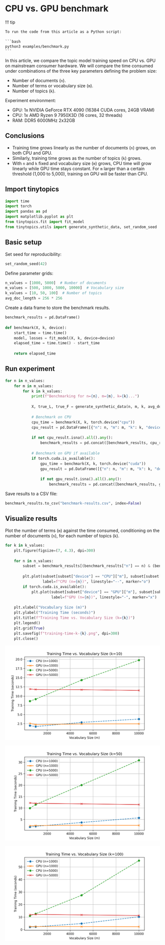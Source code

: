 # CPU vs. GPU benchmark


<!-- `.md` and `.py` files are generated from the `.qmd` file. Please edit that file. -->

!!! tip

    To run the code from this article as a Python script:

    ```bash
    python3 examples/benchmark.py
    ```

In this article, we compare the topic model training speed on CPU
vs. GPU on mainstream consumer hardware. We will compare the time
consumed under combinations of the three key parameters defining the
problem size:

- Number of documents (`n`).
- Number of terms or vocabulary size (`m`).
- Number of topics (`k`).

Experiment environment:

- GPU: 1x NVIDIA GeForce RTX 4090 (16384 CUDA cores, 24GB VRAM)
- CPU: 1x AMD Ryzen 9 7950X3D (16 cores, 32 threads)
- RAM: DDR5 6000MHz 2x32GB

## Conclusions

- Training time grows linearly as the number of documents (`n`) grows,
  on both CPU and GPU.
- Similarly, training time grows as the number of topics (`k`) grows.
- With `n` and `k` fixed and vocabulary size (`m`) grows, CPU time will
  grow linearly while GPU time stays constant. For `m` larger than a
  certain threshold (1,000 to 5,000), training on GPU will be faster
  than CPU.

## Import tinytopics

``` python
import time
import torch
import pandas as pd
import matplotlib.pyplot as plt
from tinytopics.fit import fit_model
from tinytopics.utils import generate_synthetic_data, set_random_seed
```

## Basic setup

Set seed for reproducibility:

``` python
set_random_seed(42)
```

Define parameter grids:

``` python
n_values = [1000, 5000]  # Number of documents
m_values = [500, 1000, 5000, 10000]  # Vocabulary size
k_values = [10, 50, 100]  # Number of topics
avg_doc_length = 256 * 256
```

Create a data frame to store the benchmark results.

``` python
benchmark_results = pd.DataFrame()

def benchmark(X, k, device):
    start_time = time.time()
    model, losses = fit_model(X, k, device=device)
    elapsed_time = time.time() - start_time

    return elapsed_time
```

## Run experiment

``` python
for n in n_values:
    for m in m_values:
        for k in k_values:
            print(f"Benchmarking for n={n}, m={m}, k={k}...")

            X, true_L, true_F = generate_synthetic_data(n, m, k, avg_doc_length=avg_doc_length)

            # Benchmark on CPU
            cpu_time = benchmark(X, k, torch.device("cpu"))
            cpu_result = pd.DataFrame([{"n": n, "m": m, "k": k, "device": "CPU", "time": cpu_time}])

            if not cpu_result.isna().all().any():
                benchmark_results = pd.concat([benchmark_results, cpu_result], ignore_index=True)

            # Benchmark on GPU if available
            if torch.cuda.is_available():
                gpu_time = benchmark(X, k, torch.device("cuda"))
                gpu_result = pd.DataFrame([{"n": n, "m": m, "k": k, "device": "GPU", "time": gpu_time}])

                if not gpu_result.isna().all().any():
                    benchmark_results = pd.concat([benchmark_results, gpu_result], ignore_index=True)
```

Save results to a CSV file:

``` python
benchmark_results.to_csv("benchmark-results.csv", index=False)
```

## Visualize results

Plot the number of terms (`m`) against the time consumed, conditioning
on the number of documents (`n`), for each number of topics (`k`).

``` python
for k in k_values:
    plt.figure(figsize=(7, 4.3), dpi=300)

    for n in n_values:
        subset = benchmark_results[(benchmark_results["n"] == n) & (benchmark_results["k"] == k)]

        plt.plot(subset[subset["device"] == "CPU"]["m"], subset[subset["device"] == "CPU"]["time"],
                 label=f"CPU (n={n})", linestyle="--", marker="o")
        if torch.cuda.is_available():
            plt.plot(subset[subset["device"] == "GPU"]["m"], subset[subset["device"] == "GPU"]["time"],
                     label=f"GPU (n={n})", linestyle="-", marker="x")

    plt.xlabel("Vocabulary Size (m)")
    plt.ylabel("Training Time (seconds)")
    plt.title(f"Training Time vs. Vocabulary Size (k={k})")
    plt.legend()
    plt.grid(True)
    plt.savefig(f"training-time-k-{k}.png", dpi=300)
    plt.close()
```

![](images/training-time-k-10.png)

![](images/training-time-k-50.png)

![](images/training-time-k-100.png)

